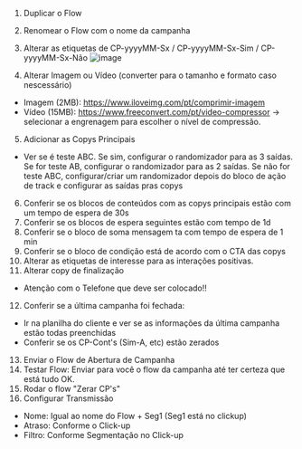 

1. Duplicar o Flow
2. Renomear o Flow com o nome da campanha
3. Alterar as etiquetas de CP-yyyyMM-Sx / CP-yyyyMM-Sx-Sim / CP-yyyyMM-Sx-Não
![image](https://github.com/user-attachments/assets/802c954e-f8b4-4d1f-8d66-9cf47b63db52)

4. Alterar Imagem ou Vídeo (converter para o tamanho e formato caso nescessário)
- Imagem (2MB): https://www.iloveimg.com/pt/comprimir-imagem
- Vídeo (15MB): https://www.freeconvert.com/pt/video-compressor -> selecionar a engrenagem para escolher o nível de compressão. 
5. Adicionar as Copys Principais
- Ver se é teste ABC. Se sim, configurar o randomizador para as 3 saídas. Se for teste AB, configurar o randomizador para as 2 saídas. Se não for teste ABC, configurar/criar um randomizador depois do bloco de ação de track e configurar as saídas pras copys
6. Conferir se os blocos de conteúdos com as copys principais estão com um tempo de espera de 30s
7. Conferir se os blocos de espera seguintes estão com tempo de 1d
8. Conferir se o bloco de soma mensagem ta com tempo de espera de 1 min
9. Conferir se o bloco de condição está de acordo com o CTA das copys
10. Alterar as etiquetas de interesse para as interações positivas.
11. Alterar copy de finalização
- Atenção com o Telefone que deve ser colocado!!
12. Conferir se a última campanha foi fechada:
- Ir na planilha do cliente e ver se as informações da última campanha estão todas preenchidas
- Conferir se os CP-Cont's (Sim-A, etc) estão zerados
13. Enviar o Flow de Abertura de Campanha
14. Testar Flow: Enviar para você o flow da campanha até ter certeza que está tudo OK.
15. Rodar o flow "Zerar CP's"
16. Configurar Transmissão
- Nome: Igual ao nome do Flow + Seg1 (Seg1 está no clickup)
- Atraso: Conforme o Click-up
- Filtro: Conforme Segmentação no Click-up
